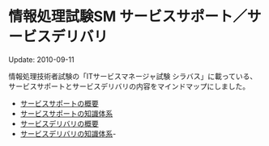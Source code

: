 # 情報処理試験SM サービスサポート／サービスデリバリ

Update: 2010-09-11



情報処理技術者試験の「ITサービスマネージャ試験 シラバス」に載っている、サービスサポートとサービスデリバリの内容をマインドマップにしました。

- [サービスサポートの概要](iteesmsssd/servicesupportsummery.pdf?attredirects=0)
- [サービスサポートの知識体系](iteesmsssd/servicesupportknowledge.pdf?attredirects=0)
- [サービスデリバリの概要](iteesmsssd/servicedeliverysummery.pdf?attredirects=0)
- [サービスデリバリの知識体系](iteesmsssd/servicedeliveryknowledge.pdf?attredirects=0)-
